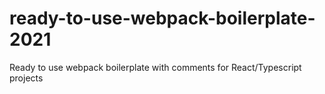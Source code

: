 # ready-to-use-webpack-boilerplate-2021
Ready to use webpack boilerplate with comments for  React/Typescript projects
